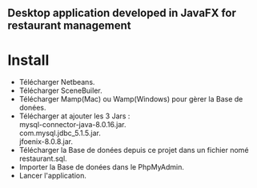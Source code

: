 ## Desktop application developed in JavaFX for restaurant management

# Install

* Télécharger Netbeans.  
* Télécharger SceneBuiler.  
* Télécharger Mamp(Mac) ou Wamp(Windows) pour gèrer la Base de donées.  
* Télécharger at ajouter les 3 Jars :    
mysql-connector-java-8.0.16.jar.   
com.mysql.jdbc_5.1.5.jar.      
jfoenix-8.0.8.jar.   
* Télécharger la Base de donées depuis ce projet dans un fichier nomé restaurant.sql.   
* Importer la Base de donées dans le PhpMyAdmin. 
* Lancer l'application. 
